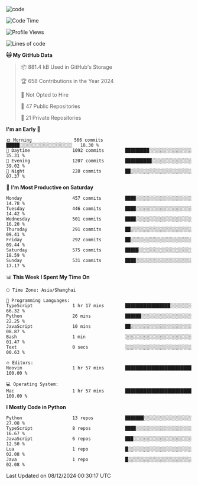 
<!--
**liuyaanng/liuyaanng** is a ✨ _special_ ✨ repository because its `README.md` (this file) appears on your GitHub profile.

Here are some ideas to get you started:

- 🔭 I’m currently working on ...
- 🌱 I’m currently learning ...
- 👯 I’m looking to collaborate on ...
- 🤔 I’m looking for help with ...
- 💬 Ask me about ...
- 📫 How to reach me: ...
- 😄 Pronouns: ...
- ⚡ Fun fact: ...
-->


![code](https://cdn.jsdelivr.net/gh/liuyaanng/liuyaanng@1.0/code.gif) 

<!--START_SECTION:waka-->
![Code Time](http://img.shields.io/badge/Code%20Time-1%2C090%20hrs%2033%20mins-blue)

![Profile Views](http://img.shields.io/badge/Profile%20Views-0-blue)

![Lines of code](https://img.shields.io/badge/From%20Hello%20World%20I%27ve%20Written-14.9%20million%20lines%20of%20code-blue)

**🐱 My GitHub Data** 

> 📦 881.4 kB Used in GitHub's Storage 
 > 
> 🏆 658 Contributions in the Year 2024
 > 
> 🚫 Not Opted to Hire
 > 
> 📜 47 Public Repositories 
 > 
> 🔑 21 Private Repositories 
 > 
**I'm an Early 🐤** 

```text
🌞 Morning                566 commits         █████░░░░░░░░░░░░░░░░░░░░   18.30 % 
🌆 Daytime                1092 commits        █████████░░░░░░░░░░░░░░░░   35.31 % 
🌃 Evening                1207 commits        ██████████░░░░░░░░░░░░░░░   39.02 % 
🌙 Night                  228 commits         ██░░░░░░░░░░░░░░░░░░░░░░░   07.37 % 
```
📅 **I'm Most Productive on Saturday** 

```text
Monday                   457 commits         ████░░░░░░░░░░░░░░░░░░░░░   14.78 % 
Tuesday                  446 commits         ████░░░░░░░░░░░░░░░░░░░░░   14.42 % 
Wednesday                501 commits         ████░░░░░░░░░░░░░░░░░░░░░   16.20 % 
Thursday                 291 commits         ██░░░░░░░░░░░░░░░░░░░░░░░   09.41 % 
Friday                   292 commits         ██░░░░░░░░░░░░░░░░░░░░░░░   09.44 % 
Saturday                 575 commits         █████░░░░░░░░░░░░░░░░░░░░   18.59 % 
Sunday                   531 commits         ████░░░░░░░░░░░░░░░░░░░░░   17.17 % 
```


📊 **This Week I Spent My Time On** 

```text
🕑︎ Time Zone: Asia/Shanghai

💬 Programming Languages: 
TypeScript               1 hr 17 mins        █████████████████░░░░░░░░   66.32 % 
Python                   26 mins             ██████░░░░░░░░░░░░░░░░░░░   22.25 % 
JavaScript               10 mins             ██░░░░░░░░░░░░░░░░░░░░░░░   08.87 % 
Bash                     1 min               ░░░░░░░░░░░░░░░░░░░░░░░░░   01.47 % 
Text                     0 secs              ░░░░░░░░░░░░░░░░░░░░░░░░░   00.63 % 

🔥 Editors: 
Neovim                   1 hr 57 mins        █████████████████████████   100.00 % 

💻 Operating System: 
Mac                      1 hr 57 mins        █████████████████████████   100.00 % 
```

**I Mostly Code in Python** 

```text
Python                   13 repos            ███████░░░░░░░░░░░░░░░░░░   27.08 % 
TypeScript               8 repos             ████░░░░░░░░░░░░░░░░░░░░░   16.67 % 
JavaScript               6 repos             ███░░░░░░░░░░░░░░░░░░░░░░   12.50 % 
Lua                      1 repo              █░░░░░░░░░░░░░░░░░░░░░░░░   02.08 % 
Java                     1 repo              █░░░░░░░░░░░░░░░░░░░░░░░░   02.08 % 
```




 Last Updated on 08/12/2024 00:30:17 UTC
<!--END_SECTION:waka-->
